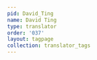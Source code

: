 ```yaml
---
pid: David_Ting
name: David Ting
type: translator
order: '037'
layout: tagpage
collection: translator_tags
---
```

